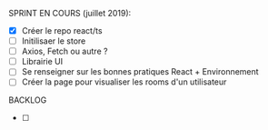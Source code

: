 SPRINT EN COURS (juillet 2019):

- [x] Créer le repo react/ts
- [ ] Initilisaer le store
- [ ] Axios, Fetch ou autre ?
- [ ] Librairie UI
- [ ] Se renseigner sur les bonnes pratiques React + Environnement
- [ ] Créer la page pour visualiser les rooms d'un utilisateur

BACKLOG

- [ ]
